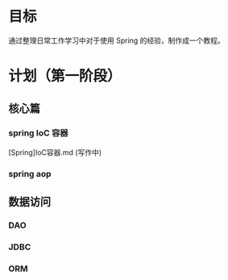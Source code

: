 # 目标
通过整理日常工作学习中对于使用 Spring 的经验，制作成一个教程。

# 计划（第一阶段）
## 核心篇 ##
### spring IoC 容器 ###
[Spring]IoC容器.md (写作中)

### spring aop ###


## 数据访问 ##
### DAO ###

### JDBC ###

### ORM ###
